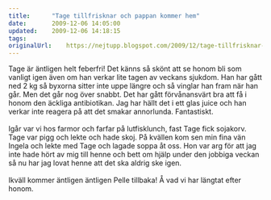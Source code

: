 ```yaml
---
title:		"Tage tillfrisknar och pappan kommer hem"
date:		2009-12-06 14:05:00
updated:	2009-12-06 14:18:15
tags: 	
originalUrl:	https://nejtupp.blogspot.com/2009/12/tage-tillfrisknar-och-pappan-kommer-hem.html
---
```


Tage är äntligen helt feberfri! Det känns så skönt att se honom bli som vanligt igen även om han verkar lite tagen av veckans sjukdom. Han har gått ned 2 kg så byxorna sitter inte uppe längre och så vinglar han fram när han går. Men det går nog över snabbt. Det har gått förvånansvärt bra att få i honom den äckliga antibiotikan. Jag har hällt det i ett glas juice och han verkar inte reagera på att det smakar annorlunda. Fantastiskt.<br><br>Igår var vi hos farmor och farfar på lutfisklunch, fast Tage fick sojakorv. Tage var pigg och lekte och hade skoj. På kvällen kom sen min fina vän Ingela och lekte med Tage och lagade soppa åt oss. Hon var arg för att jag inte hade hört av mig till henne och bett om hjälp under den jobbiga veckan så nu har jag lovat henne att det ska aldrig ske igen.<br><br>Ikväll kommer äntligen äntligen Pelle tillbaka! Å vad vi har längtat efter honom.
<!-- no comments on this post -->